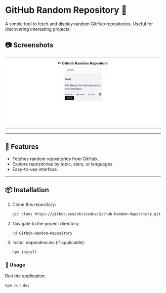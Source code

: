 # GitHub Random Repository 🎲

A simple tool to fetch and display random GitHub repositories. Useful for discovering interesting projects!

## 📷 Screenshots
![screenshot](./src/assets/screen.PNG)


---

## 🌟 Features

- Fetches random repositories from GitHub .
- Explore repositories by topic, stars, or languages.
- Easy-to-use interface.

---

## 📦 Installation

1. Clone this repository:
   ```bash
   git clone https://github.com/shiinedev/Github-Random-Repository.git
   ```
2. Navigate to the project directory:
    ```bash 
    cd Github-Random-Repository
    ```
3. Install dependencies (if applicable):
    ```bash
    npm install
    ```
### 🚀 Usage
Run the application:
```bash
npm run dev
```

    
